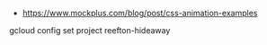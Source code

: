 - https://www.mockplus.com/blog/post/css-animation-examples

gcloud config set project reefton-hideaway